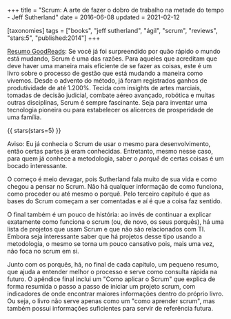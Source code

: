 +++
title = "Scrum: A arte de fazer o dobro de trabalho na metade do tempo - Jeff Sutherland"
date = 2016-06-08
updated = 2021-02-12

[taxonomies]
tags = ["books", "jeff sutherland", "ágil", "scrum", "reviews", "stars:5",
"published:2014"]
+++

[Resumo GoodReads](https://www.goodreads.com/book/show/25053915-scrum):
Se você já foi surpreendido por quão rápido o mundo está mudando, Scrum é uma
das razões. Para aqueles que acreditam que deve haver uma maneira mais
eficiente de se fazer as coisas, este é um livro sobre o processo de gestão
que está mudando a maneira como vivemos. Desde o advento do método, já foram
registrados ganhos de produtividade de até 1.200%. Tecida com insights de
artes marciais, tomadas de decisão judicial, combate aéreo avançado, robótica
e muitas outras disciplinas, Scrum é sempre fascinante. Seja para inventar uma
tecnologia pioneira ou para estabelecer os alicerces de prosperidade de uma
família.

<!-- more -->

{{ stars(stars=5) }}

Aviso: Eu já conhecia o Scrum de usar o mesmo para desenvolvimento, então
certas partes já eram conhecidas. Entretanto, mesmo nesse caso, para quem já
conhece a metodologia, saber o *porquê* de certas coisas é um bocado
interessante.

O começo é meio devagar, pois Sutherland fala muito de sua vida e como chegou
a pensar no Scrum. Não há qualquer informação de como funciona, como proceder
ou até mesmo o porquê. Pelo terceiro capítulo é que as bases do Scrum começam
a ser comentadas e aí é que a coisa faz sentido.

O final também é um pouco de história: ao invés de continuar a explicar
exatamente como funciona o scrum (ou, de novo, os seus porquês), há uma lista
de projetos que usam Scrum e que não são relacionados com TI. Embora seja
interessante saber que há projetos desse tipo usando a metodologia, o mesmo se
torna um pouco cansativo pois, mais uma vez, não foca no scrum em si.

Junto com os porquês, há, no final de cada capítulo, um pequeno resumo, que
ajuda a entender melhor o processo e serve como consulta rápida na futuro. O
apêndice final inclui um "Como aplicar o Scrum" que explica de forma resumida
o passo a passo de iniciar um projeto scrum, com indicadores de onde encontrar
maiores informações dentro do próprio livro. Ou seja, o livro não serve apenas
como um "como aprender scrum", mas também possui informações suficientes para
servir de referência futura.

<!-- 
vim:spelllang=pt:
-->
